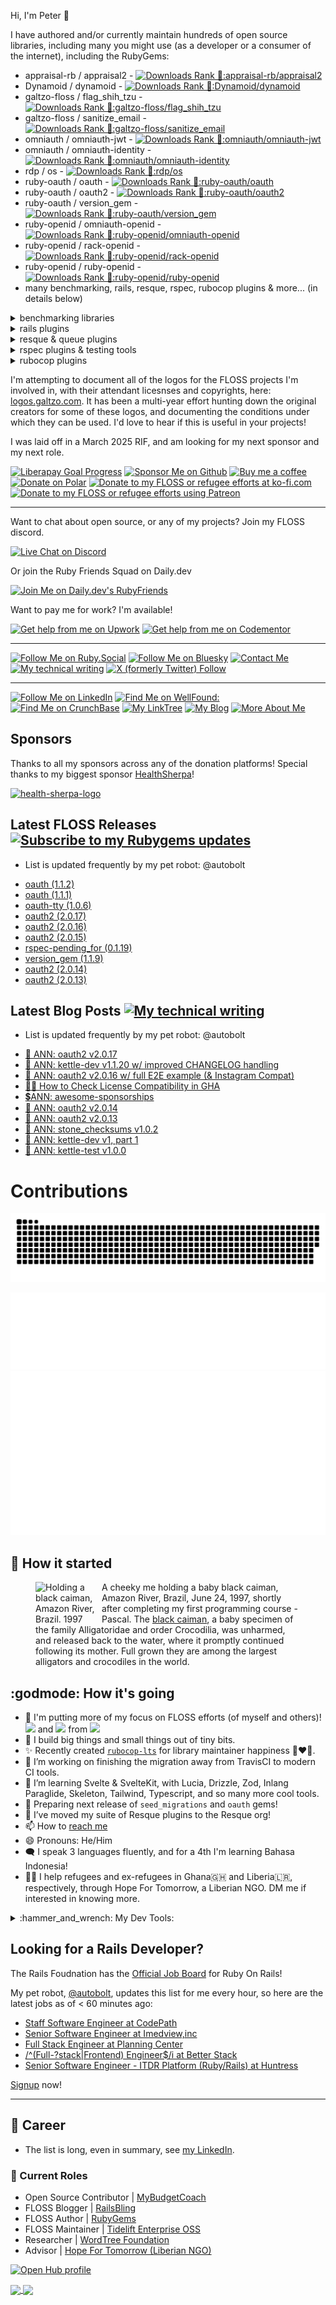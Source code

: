 Hi, I'm Peter 👋

I have authored and/or currently maintain hundreds of open source libraries, including many you might use (as a developer or a consumer of the internet), including the RubyGems:
- appraisal-rb / appraisal2 - [![Downloads Rank 🐙:appraisal-rb/appraisal2](https://img.shields.io/gem/rd/appraisal2.svg)](https://rubygems.org/gems/appraisal2)
- Dynamoid / dynamoid - [![Downloads Rank 🐙:Dynamoid/dynamoid](https://img.shields.io/gem/rd/dynamoid.svg)](https://rubygems.org/gems/dynamoid)
- galtzo-floss / flag_shih_tzu - [![Downloads Rank 🐙:galtzo-floss/flag_shih_tzu](https://img.shields.io/gem/rd/flag_shih_tzu.svg)](https://rubygems.org/gems/flag_shih_tzu)
- galtzo-floss / sanitize_email - [![Downloads Rank 🐙:galtzo-floss/sanitize_email](https://img.shields.io/gem/rd/sanitize_email.svg)](https://rubygems.org/gems/sanitize_email)
- omniauth / omniauth-jwt - [![Downloads Rank 🐙:omniauth/omniauth-jwt](https://img.shields.io/gem/rd/omniauth-jwt.svg)](https://rubygems.org/gems/omniauth-jwt)
- omniauth / omniauth-identity - [![Downloads Rank 🐙:omniauth/omniauth-identity](https://img.shields.io/gem/rd/omniauth-identity.svg)](https://rubygems.org/gems/omniauth-identity)
- rdp / os - [![Downloads Rank 🐙:rdp/os](https://img.shields.io/gem/rd/os.svg)](https://rubygems.org/gems/os)
- ruby-oauth / oauth - [![Downloads Rank 🐙:ruby-oauth/oauth](https://img.shields.io/gem/rd/oauth.svg)](https://rubygems.org/gems/oauth)
- ruby-oauth / oauth2 - [![Downloads Rank 🐙:ruby-oauth/oauth2](https://img.shields.io/gem/rd/oauth2.svg)](https://rubygems.org/gems/oauth2)
- ruby-oauth / version_gem - [![Downloads Rank 🐙:ruby-oauth/version_gem](https://img.shields.io/gem/rd/version_gem.svg)](https://rubygems.org/gems/version_gem)
- ruby-openid / omniauth-openid - [![Downloads Rank 🐙:ruby-openid/omniauth-openid](https://img.shields.io/gem/rd/omniauth-openid.svg)](https://rubygems.org/gems/omniauth-openid)
- ruby-openid / rack-openid - [![Downloads Rank 🐙:ruby-openid/rack-openid](https://img.shields.io/gem/rd/rack-openid.svg)](https://rubygems.org/gems/rack-openid)
- ruby-openid / ruby-openid - [![Downloads Rank 🐙:ruby-openid/ruby-openid](https://img.shields.io/gem/rd/ruby-openid.svg)](https://rubygems.org/gems/ruby-openid)
- many benchmarking, rails, resque, rspec, rubocop plugins & more... (in details below)

<details>
  <summary>benchmarking libraries</summary>

- galtzo-floss / debug_logging - [![Downloads Rank 🐙:galtzo-floss/debug_logging](https://img.shields.io/gem/rd/debug_logging.svg)](https://rubygems.org/gems/debug_logging)
- galtzo-floss / gem_bench - [![Downloads Rank 🐙:galtzo-floss/gem_bench](https://img.shields.io/gem/rd/gem_bench.svg)](https://rubygems.org/gems/gem_bench)
- galtzo-floss / react-rails-benchmark_renderer - [![Downloads Rank 🐙:galtzo-floss/react-rails-benchmark_renderer](https://img.shields.io/gem/rd/react-rails-benchmark_renderer.svg)](https://rubygems.org/gems/react-rails-benchmark_renderer)
- galtzo-floss / require_bench - [![Downloads Rank 🐙:galtzo-floss/require_bench](https://img.shields.io/gem/rd/require_bench.svg)](https://rubygems.org/gems/require_bench)

</details>

<details>
  <summary>rails plugins</summary>

- galtzo-floss / active_security - [![Downloads Rank 🐙:galtzo-floss/active_security](https://img.shields.io/gem/rd/active_security.svg)](https://rubygems.org/gems/active_security)
- galtzo-floss / activerecord-transactionable - [![Downloads Rank 🐙:galtzo-floss/activerecord-transactionable](https://img.shields.io/gem/rd/activerecord-transactionable.svg)](https://rubygems.org/gems/activerecord-transactionable)
- galtzo-floss / activesupport-broadcast_logger - [![Downloads Rank 🐙:galtzo-floss/activesupport-broadcast_logger](https://img.shields.io/gem/rd/activesupport-broadcast_logger.svg)](https://rubygems.org/gems/activesupport-broadcast_logger)
- galtzo-floss / activesupport-logger - [![Downloads Rank 🐙:galtzo-floss/activesupport-logger](https://img.shields.io/gem/rd/activesupport-logger.svg)](https://rubygems.org/gems/activesupport-logger)
- galtzo-floss / activesupport-tagged_logging - [![Downloads Rank 🐙:galtzo-floss/activesupport-tagged_logging](https://img.shields.io/gem/rd/activesupport-tagged_logging.svg)](https://rubygems.org/gems/activesupport-tagged_logging)
- galtzo-floss / debug_logging - [![Downloads Rank 🐙:galtzo-floss/debug_logging](https://img.shields.io/gem/rd/debug_logging.svg)](https://rubygems.org/gems/debug_logging)
- galtzo-floss / destination_errors - [![Downloads Rank 🐙:galtzo-floss/destination_errors](https://img.shields.io/gem/rd/destination_errors.svg)](https://rubygems.org/gems/destination_errors)
- galtzo-floss / include_with_respect - [![Downloads Rank 🐙:galtzo-floss/include_with_respect](https://img.shields.io/gem/rd/include_with_respect.svg)](https://rubygems.org/gems/include_with_respect)
- galtzo-floss / seed_migration - [![Downloads Rank 🐙:galtzo-floss/seed_migration](https://img.shields.io/gem/rd/seed_migration.svg)](https://rubygems.org/gems/seed_migration)
- galtzo-floss / shiftable - [![Downloads Rank 🐙:galtzo-floss/shiftable](https://img.shields.io/gem/rd/shiftable.svg)](https://rubygems.org/gems/shiftable)
- galtzo-floss / simple_column-scopes - [![Downloads Rank 🐙:galtzo-floss/simple_column-scopes](https://img.shields.io/gem/rd/simple_column-scopes.svg)](https://rubygems.org/gems/simple_column-scopes)
- galtzo-floss / spyke-connection_lambda - [![Downloads Rank 🐙:galtzo-floss/spyke-connection_lambda](https://img.shields.io/gem/rd/spyke-connection_lambda.svg)](https://rubygems.org/gems/spyke-connection_lambda)
- galtzo-floss / status_tag - [![Downloads Rank 🐙:galtzo-floss/status_tag](https://img.shields.io/gem/rd/status_tag.svg)](https://rubygems.org/gems/status_tag)

</details>

<details>
  <summary>resque & queue plugins</summary>

- galtzo-floss / qfill - [![Downloads Rank 🐙:galtzo-floss/qfill](https://img.shields.io/gem/rd/qfill.svg)](https://rubygems.org/gems/qfill)
- resque / resque-unique_at_runtime - [![Downloads Rank 🐙:resque/resque-unique_at_runtime](https://img.shields.io/gem/rd/resque-unique_at_runtime.svg)](https://rubygems.org/gems/resque-unique_at_runtime)
- resque / resque-unique_by_arity - [![Downloads Rank 🐙:resque/resque-unique_by_arity](https://img.shields.io/gem/rd/resque-unique_by_arity.svg)](https://rubygems.org/gems/resque-unique_by_arity)
- resque / resque-unique_in_queue - [![Downloads Rank 🐙:resque/resque-unique_in_queue](https://img.shields.io/gem/rd/resque-unique_in_queue.svg)](https://rubygems.org/gems/resque-unique_in_queue)

</details>

<details>
  <summary>rspec plugins & testing tools</summary>

- galtzo-floss / activerecord-tablefree - [![Downloads Rank 🐙:galtzo-floss/activerecord-tablefree](https://img.shields.io/gem/rd/activerecord-tablefree.svg)](https://rubygems.org/gems/activerecord-tablefree)
- galtzo-floss / anonymous_active_record - [![Downloads Rank 🐙:galtzo-floss/anonymous_active_record](https://img.shields.io/gem/rd/anonymous_active_record.svg)](https://rubygems.org/gems/anonymous_active_record)
- galtzo-floss / json_schemer-fuzz - [![Downloads Rank 🐙:galtzo-floss/json_schemer-fuzz](https://img.shields.io/gem/rd/json_schemer-fuzz.svg)](https://rubygems.org/gems/json_schemer-fuzz)
- galtzo-floss / rspec-block_is_expected - [![Downloads Rank 🐙:galtzo-floss/rspec-block_is_expected](https://img.shields.io/gem/rd/rspec-block_is_expected.svg)](https://rubygems.org/gems/rspec-block_is_expected)
- galtzo-floss / rspec-pending_for - [![Downloads Rank 🐙:galtzo-floss/rspec-pending_for](https://img.shields.io/gem/rd/rspec-pending_for.svg)](https://rubygems.org/gems/rspec-pending_for)
- galtzo-floss / rspec-stubbed_env - [![Downloads Rank 🐙:galtzo-floss/rspec-stubbed_env](https://img.shields.io/gem/rd/rspec-stubbed_env.svg)](https://rubygems.org/gems/rspec-stubbed_env)
- galtzo-floss / silent_stream - [![Downloads Rank 🐙:galtzo-floss/silent_stream](https://img.shields.io/gem/rd/silent_stream.svg)](https://rubygems.org/gems/silent_stream)
- galtzo-floss / timecop-rspec - [![Downloads Rank 🐙:galtzo-floss/timecop-rspec](https://img.shields.io/gem/rd/timecop-rspec.svg)](https://rubygems.org/gems/timecop-rspec)
- kettle-rb / kettle-soup-cover - [![Downloads Rank 🐙:kettle-rb/kettle-soup-cover](https://img.shields.io/gem/rd/kettle-soup-cover.svg)](https://rubygems.org/gems/kettle-soup-cover)

</details>

<details>
  <summary>rubocop plugins</summary>

Want RuboCop to have its rules explicitly configured for compatibility with the oldest version of Ruby that your library officially supports in two lines of code?

```yaml
inherit_gem:
  rubocop-lts: rubocop-lts.yml # for ruby + rspec
```

More examples for rails-specific, or non-rspec projects are at [rubocop-lts.gitlab.io](https://rubocop-lts.gitlab.io/)

<aside>
  If you think this is what <pre>TargetRubyVersion</pre> does, you've misundertood its purpose, which is to turn off rules that are incompatible with older versions of Ruby, not to make your rules configuration compatible with a specific version of Ruby, nor to turn on Rules that would help with compatibility.
</aside>

- rubocop-lts / rubocop-lts - [![Downloads Rank 🐙:rubocop-lts/rubocop-lts](https://img.shields.io/gem/rd/rubocop-lts.svg)](https://rubygems.org/gems/rubocop-lts)
- rubocop-lts / rubocop-ruby1_8 - [![Downloads Rank 🐙:rubocop-lts/rubocop-ruby1_8](https://img.shields.io/gem/rd/rubocop-ruby1_8.svg)](https://rubygems.org/gems/rubocop-ruby1_8)
- rubocop-lts / rubocop-ruby1_9 - [![Downloads Rank 🐙:rubocop-lts/rubocop-ruby1_9](https://img.shields.io/gem/rd/rubocop-ruby1_9.svg)](https://rubygems.org/gems/rubocop-ruby1_9)
- rubocop-lts / rubocop-ruby2_0 - [![Downloads Rank 🐙:rubocop-lts/rubocop-ruby2_0](https://img.shields.io/gem/rd/rubocop-ruby2_0.svg)](https://rubygems.org/gems/rubocop-ruby2_0)
- rubocop-lts / rubocop-ruby2_1 - [![Downloads Rank 🐙:rubocop-lts/rubocop-ruby2_1](https://img.shields.io/gem/rd/rubocop-ruby2_1.svg)](https://rubygems.org/gems/rubocop-ruby2_1)
- rubocop-lts / rubocop-ruby2_2 - [![Downloads Rank 🐙:rubocop-lts/rubocop-ruby2_2](https://img.shields.io/gem/rd/rubocop-ruby2_2.svg)](https://rubygems.org/gems/rubocop-ruby2_2)
- rubocop-lts / rubocop-ruby2_3 - [![Downloads Rank 🐙:rubocop-lts/rubocop-ruby2_3](https://img.shields.io/gem/rd/rubocop-ruby2_3.svg)](https://rubygems.org/gems/rubocop-ruby2_3)
- rubocop-lts / rubocop-ruby2_4 - [![Downloads Rank 🐙:rubocop-lts/rubocop-ruby2_4](https://img.shields.io/gem/rd/rubocop-ruby2_4.svg)](https://rubygems.org/gems/rubocop-ruby2_4)
- rubocop-lts / rubocop-ruby2_5 - [![Downloads Rank 🐙:rubocop-lts/rubocop-ruby2_5](https://img.shields.io/gem/rd/rubocop-ruby2_5.svg)](https://rubygems.org/gems/rubocop-ruby2_5)
- rubocop-lts / rubocop-ruby2_6 - [![Downloads Rank 🐙:rubocop-lts/rubocop-ruby2_6](https://img.shields.io/gem/rd/rubocop-ruby2_6.svg)](https://rubygems.org/gems/rubocop-ruby2_6)
- rubocop-lts / rubocop-ruby2_7 - [![Downloads Rank 🐙:rubocop-lts/rubocop-ruby2_7](https://img.shields.io/gem/rd/rubocop-ruby2_7.svg)](https://rubygems.org/gems/rubocop-ruby2_7)
- rubocop-lts / rubocop-ruby3_0 - [![Downloads Rank 🐙:rubocop-lts/rubocop-ruby3_0](https://img.shields.io/gem/rd/rubocop-ruby3_0.svg)](https://rubygems.org/gems/rubocop-ruby3_0)
- rubocop-lts / rubocop-ruby3_1 - [![Downloads Rank 🐙:rubocop-lts/rubocop-ruby3_1](https://img.shields.io/gem/rd/rubocop-ruby3_1.svg)](https://rubygems.org/gems/rubocop-ruby3_1)
- rubocop-lts / rubocop-ruby3_2 - [![Downloads Rank 🐙:rubocop-lts/rubocop-ruby3_2](https://img.shields.io/gem/rd/rubocop-ruby3_2.svg)](https://rubygems.org/gems/rubocop-ruby3_2)
- rubocop-lts / standard-rubocop-lts - [![Downloads Rank 🐙:rubocop-lts/standard-rubocop-lts](https://img.shields.io/gem/rd/standard-rubocop-lts.svg)](https://rubygems.org/gems/standard-rubocop-lts)

</details>

I'm attempting to document all of the logos for the FLOSS projects I'm involved in, with their attendant licesnses and copyrights, here:
[logos.galtzo.com](https://logos.galtzo.com).  It has been a multi-year effort hunting down the original creators for some of these logos, and documenting the conditions under which they can be used. I'd love to hear if this is useful in your projects!

I was laid off in a March 2025 RIF, and am looking for my next sponsor and my next role.

[![Liberapay Goal Progress][⛳liberapay-img]][⛳liberapay]
[![Sponsor Me on Github][🖇sponsor-img]][🖇sponsor]
[![Buy me a coffee][🖇buyme-small-img]][🖇buyme]
[![Donate on Polar][🖇polar-img]][🖇polar]
[![Donate to my FLOSS or refugee efforts at ko-fi.com][🖇kofi-img]][🖇kofi]
[![Donate to my FLOSS or refugee efforts using Patreon][🖇patreon-img]][🖇patreon]

---

Want to chat about open source, or any of my projects?  Join my FLOSS discord.

[![Live Chat on Discord][✉️discord-invite-img-ftb]][✉️discord-invite]

Or join the Ruby Friends Squad on Daily.dev

[![Join Me on Daily.dev's RubyFriends][✉️ruby-friends-img]][✉️ruby-friends]

Want to pay me for work? I'm available!

[![Get help from me on Upwork][👨🏼‍🏫expsup-upwork-img]][👨🏼‍🏫expsup-upwork]
[![Get help from me on Codementor][👨🏼‍🏫expsup-codementor-img]][👨🏼‍🏫expsup-codementor]

---

[![Follow Me on Ruby.Social][💖🐘ruby-mast-img]][💖🐘ruby-mast]
[![Follow Me on Bluesky][💖🦋bluesky-img]][💖🦋bluesky]
[![Contact Me][🚂my-contact-img]][🚂my-contact]
[![My technical writing][💖💁🏼‍♂️devto-img]][💖💁🏼‍♂️devto]
[![X (formerly Twitter) Follow][💖❌-img]][💖❌]

---

[![Follow Me on LinkedIn][💖🖇linkedin-img]][💖🖇linkedin]
[![Find Me on WellFound:][💖✌️wellfound-img]][💖✌️wellfound]
[![Find Me on CrunchBase][💖💲crunchbase-img]][💖💲crunchbase]
[![My LinkTree][💖🌳linktree-img]][💖🌳linktree]
[![My Blog][🚂my-blog-img]][🚂my-blog]
[![More About Me][💖💁🏼‍♂️aboutme-img]][💖💁🏼‍♂️aboutme]

[✉️discord-invite]: https://discord.gg/3qme4XHNKN
[✉️discord-invite-img-ftb]: https://img.shields.io/discord/1373797679469170758?style=for-the-badge&logo=discord
[✉️ruby-friends-img]: https://img.shields.io/badge/daily.dev-💎_Ruby_Friends-0A0A0A?style=for-the-badge&logo=dailydotdev&logoColor=white
[✉️ruby-friends]: https://app.daily.dev/squads/rubyfriends

[⛳liberapay-img]: https://img.shields.io/liberapay/goal/pboling.svg?logo=liberapay
[⛳liberapay]: https://liberapay.com/pboling/donate
[🖇sponsor-img]: https://img.shields.io/badge/Sponsor_Me!-pboling.svg?style=social&logo=github
[🖇sponsor]: https://github.com/sponsors/pboling
[🖇polar-img]: https://img.shields.io/badge/polar-donate-yellow.svg
[🖇polar]: https://polar.sh/pboling
[🖇kofi-img]: https://img.shields.io/badge/a_more_different_coffee-✓-yellow.svg
[🖇kofi]: https://ko-fi.com/O5O86SNP4
[🖇patreon-img]: https://img.shields.io/badge/patreon-donate-yellow.svg
[🖇patreon]: https://patreon.com/galtzo
[🖇buyme-img]: https://img.buymeacoffee.com/button-api/?text=Buy%20me%20a%20latte&emoji=&slug=pboling&button_colour=FFDD00&font_colour=000000&font_family=Cookie&outline_colour=000000&coffee_colour=ffffff
[🖇buyme]: https://www.buymeacoffee.com/pboling
[🖇buyme-small-img]: https://img.shields.io/badge/buy_me_a_coffee-✓-yellow.svg?style=flat

[👨🏼‍🏫expsup-upwork]: https://www.upwork.com/freelancers/~014942e9b056abdf86?mp_source=share
[👨🏼‍🏫expsup-upwork-img]: https://img.shields.io/badge/UpWork-13544E?style=for-the-badge&logo=Upwork&logoColor=white
[👨🏼‍🏫expsup-codementor]: https://www.codementor.io/peterboling?utm_source=github&utm_medium=button&utm_term=peterboling&utm_campaign=github
[👨🏼‍🏫expsup-codementor-img]: https://img.shields.io/badge/CodeMentor-Get_Help-1abc9c?style=for-the-badge&logo=CodeMentor&logoColor=white

[🚂my-blog]: http://www.railsbling.com
[🚂my-blog-img]: https://img.shields.io/badge/blog-railsbling-0093D0.svg?style=flat&logo=rubyonrails&logoColor=orange
[🚂my-contact]: http://www.railsbling.com/contact
[🚂my-contact-img]: https://img.shields.io/badge/Contact-Peter_Boling-0093D0.svg?style=flat&logo=rubyonrails&logoColor=red

[💖🖇linkedin]: http://www.linkedin.com/in/peterboling
[💖🖇linkedin-img]: https://img.shields.io/badge/PeterBoling-LinkedIn-0B66C2?style=flat&logo=newjapanprowrestling
[💖✌️wellfound]: https://angel.co/u/peter-boling
[💖✌️wellfound-img]: https://img.shields.io/badge/peter--boling-orange?style=flat&logo=wellfound
[💖💲crunchbase]: https://www.crunchbase.com/person/peter-boling
[💖💲crunchbase-img]: https://img.shields.io/badge/peter--boling-purple?style=flat&logo=crunchbase
[💖🐘ruby-mast]: https://ruby.social/@galtzo
[💖🐘ruby-mast-img]: https://img.shields.io/mastodon/follow/109447111526622197?domain=https%3A%2F%2Fruby.social&style=flat&logo=mastodon&label=Ruby.social%20%40galtzo
[💖🐘social-mast]: https://mastodon.social/@galtzo
[💖🐘social-mast-img]: https://img.shields.io/mastodon/follow/000924127?domain=https%3A%2F%2Fmastodon.social&style=flat&logo=mastodon&label=Mastodon.social%20%40galtzo
[💖🦋bluesky]: https://bsky.app/profile/galtzo.com
[💖🦋bluesky-img]: https://img.shields.io/badge/@galtzo.com-0285FF?style=flat&logo=bluesky&logoColor=white
[💖❌]: https://x.com/@galtzo
[💖❌-img]: https://img.shields.io/twitter/follow/galtzo
[💖🌳linktree]: https://linktr.ee/galtzo
[💖🌳linktree-img]: https://img.shields.io/badge/galtzo-purple?style=flat&logo=linktree
[💖💁🏼‍♂️devto]: https://dev.to/galtzo
[💖💁🏼‍♂️devto-img]: https://img.shields.io/badge/dev.to-0A0A0A?style=flat&logo=devdotto&logoColor=white
[💖💁🏼‍♂️aboutme]: https://about.me/peter.boling
[💖💁🏼‍♂️aboutme-img]: https://img.shields.io/badge/about.me-0A0A0A?style=flat&logo=aboutme&logoColor=white
[💎rubygems]: https://rubygems.org/profiles/pboling
[💎rubygems-img]: https://img.shields.io/gem/u/pboling.svg
[my🧪lab]: https://gitlab.com/pboling
[my🧊berg]: https://codeberg.org/pboling
[my🛖hut]: https://sr.ht/~galtzo/
[rubocop-lts🧪lab]: http://rubocop-lts.gitlab.io/
[ruby-oauth🧪lab]: https://gitlab.com/ruby-oauth

## Sponsors

Thanks to all my sponsors across any of the donation platforms!  Special thanks to my biggest sponsor [HealthSherpa][health-sherpa]!

[![health-sherpa-logo][health-sherpa-logo]][health-sherpa]

[health-sherpa]: https://healthsherpa.com
[health-sherpa-logo]: /assets/img/logos/health-sherpa.png

## Latest FLOSS Releases [![Subscribe to my Rubygems updates][💎rubygems-img]][💎rubygems]

- List is updated frequently by my pet robot: @autobolt

<!-- PBOLINGS-RUBYGEMS:START -->
- [oauth &lpar;1.1.2&rpar;](https://rubygems.org/gems/oauth/versions/1.1.2)
- [oauth &lpar;1.1.1&rpar;](https://rubygems.org/gems/oauth/versions/1.1.1)
- [oauth-tty &lpar;1.0.6&rpar;](https://rubygems.org/gems/oauth-tty/versions/1.0.6)
- [oauth2 &lpar;2.0.17&rpar;](https://rubygems.org/gems/oauth2/versions/2.0.17)
- [oauth2 &lpar;2.0.16&rpar;](https://rubygems.org/gems/oauth2/versions/2.0.16)
- [oauth2 &lpar;2.0.15&rpar;](https://rubygems.org/gems/oauth2/versions/2.0.15)
- [rspec-pending_for &lpar;0.1.19&rpar;](https://rubygems.org/gems/rspec-pending_for/versions/0.1.19)
- [version_gem &lpar;1.1.9&rpar;](https://rubygems.org/gems/version_gem/versions/1.1.9)
- [oauth2 &lpar;2.0.14&rpar;](https://rubygems.org/gems/oauth2/versions/2.0.14)
- [oauth2 &lpar;2.0.13&rpar;](https://rubygems.org/gems/oauth2/versions/2.0.13)
<!-- PBOLINGS-RUBYGEMS:END -->

## Latest Blog Posts [![My technical writing][💖💁🏼‍♂️devto-img]][💖💁🏼‍♂️devto]

- List is updated frequently by my pet robot: @autobolt

<!-- BLOG-POST-LIST:START -->
- [💎 ANN: oauth2 v2.0.17](https://dev.to/galtzo/ann-oauth2-v2017-h1a)
- [💎 ANN: kettle-dev v1.1.20 w/ improved CHANGELOG handling](https://dev.to/galtzo/ann-kettle-dev-v1020-w-improved-changelog-handling-20hl)
- [💎 ANN: oauth2 v2.0.16 w/ full E2E example &lpar;&amp; Instagram Compat&rpar;](https://dev.to/galtzo/ann-oauth2-v2015-v2016-w-full-e2e-example-4f74)
- [👩‍🔧 How to Check License Compatibility in GHA](https://dev.to/galtzo/how-to-check-license-compatibility-41h0)
- [💲ANN: awesome-sponsorships](https://dev.to/galtzo/ann-awesome-sponsorships-535m)
- [💎 ANN: oauth2 v2.0.14](https://dev.to/galtzo/ann-oauth2-v2014-2g52)
- [💎 ANN: oauth2 v2.0.13](https://dev.to/galtzo/ann-oauth2-v2013-271k)
- [💎 ANN: stone_checksums v1.0.2](https://dev.to/galtzo/ann-stonechecksums-v102-1cl7)
- [💎 ANN: kettle-dev v1, part 1](https://dev.to/galtzo/ann-kettle-dev-v10-part-1-4kf6)
- [💎 ANN: kettle-test v1.0.0](https://dev.to/galtzo/ann-kettle-test-v100-4f0m)
<!-- BLOG-POST-LIST:END -->

# Contributions

<picture>
  <source media="(prefers-color-scheme: dark)" srcset="https://github.com/pboling/pboling/raw/output/github-snake-dark.svg" />
  <source media="(prefers-color-scheme: light)" srcset="https://github.com/pboling/pboling/raw/output/github-snake.svg" />
  <img alt="github-snake" src="github-snake.svg" />
</picture>

![Comment Reactions](https://github.com/pboling/pboling/raw/main/dist/metrics.plugin.reactions.svg?raw=true)
![Notable Contributions](https://github.com/pboling/pboling/raw/main/dist/metrics.plugin.notable.svg?raw=true)

## :child: How it started

<figure>
  <img align="left" width="25%" src="https://railsbling.com/peter-amazon-black-caiman.jpg" alt="Holding a black caiman, Amazon River, Brazil. 1997">
  <figcaption>A cheeky me holding a baby black caiman, Amazon River, Brazil, June 24, 1997, shortly after completing my first programming course - Pascal. The <a href="https://en.wikipedia.org/wiki/Black_caiman">black caiman</a>, a baby specimen of the family Alligatoridae and order Crocodilia, was unharmed, and released back to the water, where it promptly continued following its mother. Full grown they are among the largest alligators and crocodiles in the world<a src="https://github.com/ElectricRCAircraftGuy/eRCaGuy_hello_world/blob/master/markdown/github_readme_center_and_align_images.md">.</a></figcaption>
</figure>

## :godmode: How it's going

- 🦷 I'm putting more of my focus on FLOSS efforts (of myself and others)! <img src="https://img.shields.io/liberapay/gives/pboling.svg?logo=liberapay"> and <img src="https://img.shields.io/liberapay/receives/pboling.svg?logo=liberapay"> from <img src="https://img.shields.io/liberapay/patrons/pboling.svg?logo=liberapay">
- 👷 I build big things and small things out of tiny bits.
- ✨ Recently created [`rubocop-lts`](https://github.com/rubocop-lts) for library maintainer happiness 👩‍❤️‍👩.
- 🔭 I’m working on finishing the migration away from TravisCI to modern CI tools.
- 🌱 I’m learning Svelte & SvelteKit, with Lucia, Drizzle, Zod, Inlang Paraglide, Skeleton, Tailwind, Typescript, and so many more cool tools.
- 👯 Preparing next release of `seed_migrations` and `oauth` gems!
- 🤔 I’ve moved my suite of Resque plugins to the Resque org!
- 📫 How to [reach me](https://about.me/peter.boling)
- 😄 Pronouns: He/Him
- 🗨️ I speak 3 languages fluently, and for a 4th I'm learning Bahasa Indonesia!
- 👷‍♂️ I help refugees and ex-refugees in Ghana🇬🇭 and Liberia🇱🇷, respectively, through Hope For Tomorrow, a Liberian NGO.  DM me if interested in knowing more.

<details>
  <summary>:hammer_and_wrench: My Dev Tools:</summary>
  <div id="tools">
    <img src="https://raw.githubusercontent.com/devicons/devicon/master/icons/amazonwebservices/amazonwebservices-original.svg"
       alt="AWS" title="AWS" width="28" height="28" />
    <img src="https://raw.githubusercontent.com/devicons/devicon/master/icons/bash/bash-plain.svg"
       alt="bash" title="bash" width="28" height="28" />
    <img src="https://raw.githubusercontent.com/devicons/devicon/master/icons/circleci/circleci-plain.svg"
       alt="circleci" title="circleci" width="28" height="28" />
    <img src="https://raw.githubusercontent.com/devicons/devicon/master/icons/codecov/codecov-plain.svg"
       alt="codecov" title="codecov" width="28" height="28" />
    <img src="https://raw.githubusercontent.com/devicons/devicon/master/icons/css3/css3-plain.svg"
       alt="css3" title="css3" width="28" height="28" />
    <img src="https://raw.githubusercontent.com/devicons/devicon/master/icons/debian/debian-plain.svg"
       alt="debian" title="debian" width="28" height="28" />
    <img src="https://raw.githubusercontent.com/devicons/devicon/master/icons/digitalocean/digitalocean-original.svg"
       alt="digitalocean" title="digitalocean" width="28" height="28" />
    <img src="https://raw.githubusercontent.com/devicons/devicon/master/icons/docker/docker-plain.svg"
       alt="docker" title="docker" width="28" height="28" />
    <img src="https://raw.githubusercontent.com/devicons/devicon/master/icons/git/git-plain.svg"
       alt="git" title="git" width="28" height="28" />
    <img src="https://raw.githubusercontent.com/devicons/devicon/master/icons/github/github-original.svg"
       alt="github" title="github" width="28" height="28" />
    <img src="https://raw.githubusercontent.com/devicons/devicon/master/icons/gitlab/gitlab-plain.svg"
       alt="gitlab" title="gitlab" width="28" height="28" />
    <img src="https://raw.githubusercontent.com/devicons/devicon/master/icons/gitter/gitter-plain.svg"
       alt="gitter" title="gitter" width="28" height="28" />
    <img src="https://github.com/devicons/devicon/blob/master/icons/graphql/graphql-plain.svg"
       alt="graphql" title="graphql" width="28" height="28" />
    <img src="https://raw.githubusercontent.com/devicons/devicon/master/icons/handlebars/handlebars-original.svg"
       alt="handlebars" title="handlebars" width="28" height="28" />
    <img src="https://raw.githubusercontent.com/devicons/devicon/master/icons/heroku/heroku-plain.svg"
       alt="heroku" title="heroku" width="28" height="28" />
    <img src="https://raw.githubusercontent.com/devicons/devicon/master/icons/jamstack/jamstack-original.svg"
       alt="jamstack" title="jamstack" width="28" height="28" />
    <img src="https://raw.githubusercontent.com/devicons/devicon/master/icons/javascript/javascript-plain.svg"
       alt="javascript" title="javascript" width="28" height="28" />
    <img src="https://raw.githubusercontent.com/devicons/devicon/master/icons/jetbrains/jetbrains-original.svg"
       alt="jetbrains" title="jetbrains" width="28" height="28" />
    <img src="https://raw.githubusercontent.com/devicons/devicon/master/icons/jira/jira-plain.svg"
       alt="jira" title="jira" width="28" height="28" />
    <img src="https://raw.githubusercontent.com/devicons/devicon/master/icons/kubernetes/kubernetes-plain.svg"
       alt="kubernetes" title="kubernetes" width="28" height="28" />
    <img src="https://raw.githubusercontent.com/devicons/devicon/master/icons/linux/linux-plain.svg"
       alt="linux" title="linux" width="28" height="28" />
    <img src="https://raw.githubusercontent.com/devicons/devicon/master/icons/markdown/markdown-original.svg"
       alt="markdown" title="markdown" width="28" height="28" />
    <img src="https://raw.githubusercontent.com/devicons/devicon/master/icons/mysql/mysql-plain.svg"
       alt="mysql" title="mysql" width="28" height="28" />
    <img src="https://raw.githubusercontent.com/devicons/devicon/master/icons/neo4j/neo4j-plain.svg"
       alt="neo4j" title="neo4j" width="28" height="28" />
    <img src="https://raw.githubusercontent.com/devicons/devicon/master/icons/nodejs/nodejs-plain.svg"
       alt="nodejs" title="nodejs" width="28" height="28" />
    <img src="https://raw.githubusercontent.com/devicons/devicon/master/icons/postgresql/postgresql-plain.svg"
       alt="postgresql" title="postgresql" width="28" height="28" />
    <img src="https://github.com/devicons/devicon/blob/master/icons/rails/rails-plain.svg"
       alt="rails" title="rails" width="28" height="28" />
    <img src="https://raw.githubusercontent.com/devicons/devicon/master/icons/ruby/ruby-plain.svg"
       alt="ruby" title="ruby" width="28" height="28" />
    <img src="https://raw.githubusercontent.com/devicons/devicon/master/icons/rubymine/rubymine-plain.svg"
       alt="rubymine" title="rubymine" width="28" height="28" />
    <img src="https://github.com/devicons/devicon/blob/master/icons/svelte/svelte-plain.svg"
       alt="svelte" title="svelte" width="28" height="28" />
    <img src="https://raw.githubusercontent.com/devicons/devicon/master/icons/wordpress/wordpress-plain.svg"
       alt="wordpress" title="wordpress" width="28" height="28" />
  </div>
</details>

## Looking for a Rails Developer?

The Rails Foudnation has the [Official Job Board](https://jobs.rubyonrails.org/) for Ruby On Rails!


My pet robot, [@autobolt](https://github.com/autobolt), updates this list for me every hour, so here are the latest jobs as of < 60 minutes ago:

<!-- OFFICIAL-RAILS-JOBS:START -->
- [Staff Software Engineer at CodePath](https://jobs.rubyonrails.org/jobs/4821-staff-software-engineer-codepath)
- [Senior Software Engineer  at Imedview,inc](https://jobs.rubyonrails.org/jobs/4706-senior-software-engineer-imedview-inc)
- [Full Stack Engineer  at Planning Center](https://jobs.rubyonrails.org/jobs/4702-full-stack-engineer-planning-center)
- [/^&lpar;Full-?stack|Frontend&rpar; Engineer$/i at Better Stack](https://jobs.rubyonrails.org/jobs/4646-full-stack-frontend-engineer-i-better-stack)
- [Senior Software Engineer - ITDR Platform &lpar;Ruby/Rails&rpar; at Huntress](https://jobs.rubyonrails.org/jobs/4580-senior-software-engineer-itdr-platform-ruby-rails-huntress)
<!-- OFFICIAL-RAILS-JOBS:END -->

[Signup](https://jobs.rubyonrails.org/) now!

---

## :briefcase: Career

- The list is long, even in summary, see [my LinkedIn](https://www.linkedin.com/in/peterboling/).

### :roll_of_paper: Current Roles

- Open Source Contributor | [MyBudgetCoach](https://www.mybudgetcoach.com/) 
- FLOSS Blogger | [RailsBling](https://dev.to/galtzo)
- FLOSS Author | [RubyGems](https://rubygems.org/profiles/pboling)
- FLOSS Maintainer | [Tidelift Enterprise OSS](https://tidelift.com/subscription/pkg/rubygems-oauth2?utm_source=rubygems-oauth2&utm_medium=referral&utm_campaign=enterprise)
- Researcher | [WordTree Foundation](http://wordtree.org/)
- Advisor | [Hope For Tomorrow (Liberian NGO)](https://www.facebook.com/hope.for.tomorrow.liberia)

[![Open Hub profile](https://www.openhub.net/accounts/peterboling/widgets/account_detailed?format=gif&amp;ref=sample)](https://www.openhub.net/accounts/peterboling?ref=sample)

<a href="https://github.com/anuraghazra/github-readme-stats#github-stats-card">
  <img align="center" src="https://github-readme-stats.vercel.app/api?username=pboling&count_private=true&show_icons=true&theme=tokyonight" />
</a>
<a href="https://github.com/anuraghazra/github-readme-stats#top-languages-card">
  <img align="center" src="https://github-readme-stats.vercel.app/api/top-langs/?username=pboling&theme=tokyonight&layout=compact&hide=rich%20text%20format" />
</a>
